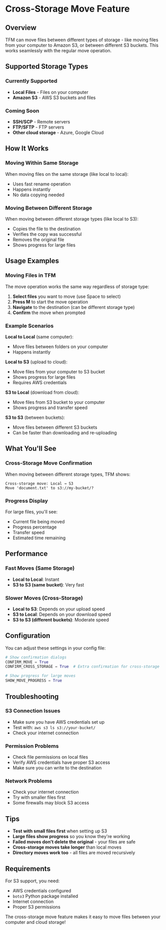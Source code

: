 # Cross-Storage Move Feature

## Overview

TFM can move files between different types of storage - like moving files from your computer to Amazon S3, or between different S3 buckets. This works seamlessly with the regular move operation.

## Supported Storage Types

### Currently Supported
- **Local Files** - Files on your computer
- **Amazon S3** - AWS S3 buckets and files

### Coming Soon
- **SSH/SCP** - Remote servers
- **FTP/SFTP** - FTP servers
- **Other cloud storage** - Azure, Google Cloud

## How It Works

### Moving Within Same Storage
When moving files on the same storage (like local to local):
- Uses fast rename operation
- Happens instantly
- No data copying needed

### Moving Between Different Storage
When moving between different storage types (like local to S3):
- Copies the file to the destination
- Verifies the copy was successful
- Removes the original file
- Shows progress for large files
## Usage Examples

### Moving Files in TFM

The move operation works the same way regardless of storage type:

1. **Select files** you want to move (use Space to select)
2. **Press M** to start the move operation
3. **Navigate** to the destination (can be different storage type)
4. **Confirm** the move when prompted

### Example Scenarios

**Local to Local** (same computer):
- Move files between folders on your computer
- Happens instantly

**Local to S3** (upload to cloud):
- Move files from your computer to S3 bucket
- Shows progress for large files
- Requires AWS credentials

**S3 to Local** (download from cloud):
- Move files from S3 bucket to your computer
- Shows progress and transfer speed

**S3 to S3** (between buckets):
- Move files between different S3 buckets
- Can be faster than downloading and re-uploading

## What You'll See

### Cross-Storage Move Confirmation
When moving between different storage types, TFM shows:
```
Cross-storage move: Local → S3
Move 'document.txt' to s3://my-bucket/?
```

### Progress Display
For large files, you'll see:
- Current file being moved
- Progress percentage
- Transfer speed
- Estimated time remaining

## Performance

### Fast Moves (Same Storage)
- **Local to Local**: Instant
- **S3 to S3 (same bucket)**: Very fast

### Slower Moves (Cross-Storage)
- **Local to S3**: Depends on your upload speed
- **S3 to Local**: Depends on your download speed
- **S3 to S3 (different buckets)**: Moderate speed

## Configuration

You can adjust these settings in your config file:

```python
# Show confirmation dialogs
CONFIRM_MOVE = True
CONFIRM_CROSS_STORAGE = True  # Extra confirmation for cross-storage

# Show progress for large moves
SHOW_MOVE_PROGRESS = True
```

## Troubleshooting

### S3 Connection Issues
- Make sure you have AWS credentials set up
- Test with: `aws s3 ls s3://your-bucket/`
- Check your internet connection

### Permission Problems
- Check file permissions on local files
- Verify AWS credentials have proper S3 access
- Make sure you can write to the destination

### Network Problems
- Check your internet connection
- Try with smaller files first
- Some firewalls may block S3 access

## Tips

- **Test with small files first** when setting up S3
- **Large files show progress** so you know they're working
- **Failed moves don't delete the original** - your files are safe
- **Cross-storage moves take longer** than local moves
- **Directory moves work too** - all files are moved recursively

## Requirements

For S3 support, you need:
- AWS credentials configured
- `boto3` Python package installed
- Internet connection
- Proper S3 permissions

The cross-storage move feature makes it easy to move files between your computer and cloud storage!